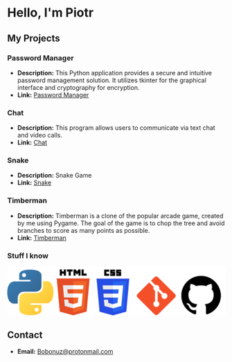 # Hello, I'm Piotr

## My Projects

### Password Manager

- **Description:** This Python application provides a secure and intuitive password management solution. It utilizes tkinter for the graphical interface and cryptography for encryption.
- **Link:** [Password Manager](https://github.com/xB0bon/Password-Menager)

### Chat

- **Description:** This program allows users to communicate via text chat and video calls.
- **Link:** [Chat](https://github.com/xB0bon/Chat-app/)

### Snake

- **Description:** Snake Game
- **Link:** [Snake](https://github.com/xB0bon/SnakePygame)

### Timberman

- **Description:** Timberman is a clone of the popular arcade game, created by me using Pygame. The goal of the game is to chop the tree and avoid branches to score as many points as possible.
- **Link:** [Timberman](https://github.com/xB0bon/Timberman-Python)
  
### Stuff I know

![Stuff](test.png)


## Contact

- **Email:** Bobonuz@protonmail.com
